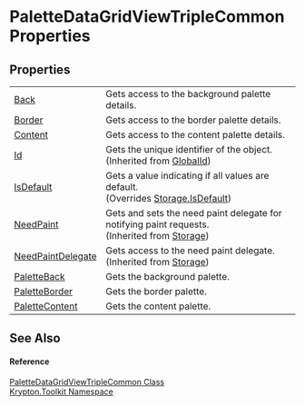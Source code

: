 # PaletteDataGridViewTripleCommon Properties




## Properties
<table>
<tr>
<td><a href="a712de77-a454-cc91-5e37-4820bcbdda14.md">Back</a></td>
<td>Gets access to the background palette details.</td></tr>
<tr>
<td><a href="a3084f91-5e0d-dd22-a12d-97bf11916188.md">Border</a></td>
<td>Gets access to the border palette details.</td></tr>
<tr>
<td><a href="2f980cb1-7d99-263c-6429-3192196fe65e.md">Content</a></td>
<td>Gets access to the content palette details.</td></tr>
<tr>
<td><a href="71a6846f-bfb6-fb58-b361-6b43ae0583a8.md">Id</a></td>
<td>Gets the unique identifier of the object.<br />(Inherited from <a href="9ef2ca3a-e03e-8927-105a-2f9a6fbdf849.md">GlobalId</a>)</td></tr>
<tr>
<td><a href="4af935ca-eba7-5df0-b976-1e04e639b661.md">IsDefault</a></td>
<td>Gets a value indicating if all values are default.<br />(Overrides <a href="bbc0e831-9474-3bce-65dc-0625d793d8c1.md">Storage.IsDefault</a>)</td></tr>
<tr>
<td><a href="097a0f47-e60c-4bf7-802c-8391c6d8feff.md">NeedPaint</a></td>
<td>Gets and sets the need paint delegate for notifying paint requests.<br />(Inherited from <a href="8406cf55-79a3-e579-4094-be084e489431.md">Storage</a>)</td></tr>
<tr>
<td><a href="879ca7f2-32c5-8581-44f2-c7aee6491db2.md">NeedPaintDelegate</a></td>
<td>Gets access to the need paint delegate.<br />(Inherited from <a href="8406cf55-79a3-e579-4094-be084e489431.md">Storage</a>)</td></tr>
<tr>
<td><a href="9796bade-bdfa-81ec-9413-378d0f7a0c7f.md">PaletteBack</a></td>
<td>Gets the background palette.</td></tr>
<tr>
<td><a href="3dcf937c-390d-e0ad-bb5a-f28c22a23b6b.md">PaletteBorder</a></td>
<td>Gets the border palette.</td></tr>
<tr>
<td><a href="74690bd1-cd64-1838-2d4d-3f89d1929e45.md">PaletteContent</a></td>
<td>Gets the content palette.</td></tr>
</table>

## See Also


#### Reference
<a href="429776b9-4742-e424-a561-825c16d24067.md">PaletteDataGridViewTripleCommon Class</a>  
<a href="79d2eac2-21f4-54ff-7552-b20c33c30600.md">Krypton.Toolkit Namespace</a>  
